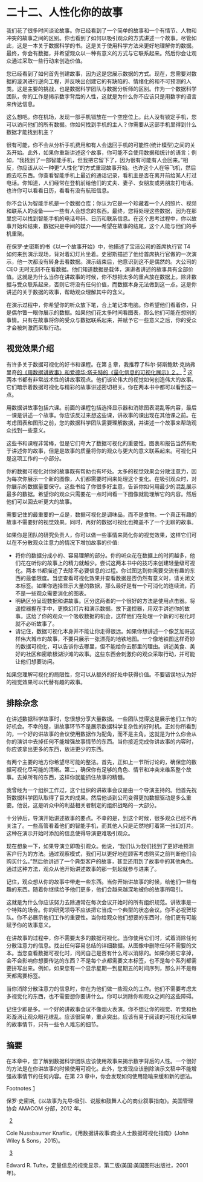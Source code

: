 # 二十二、人性化你的故事

我们花了很多时间谈论故事。你已经看到了一个简单的故事和一个有情节、人物和冲突的故事之间的区别。你也看到了如何以吸引观众的方式讲述一个故事。尽管如此，这是一本关于数据科学的书。这是关于使用科学方法来更好地理解你的数据。最终，你会有数据，并希望观众以一种有意义的方式与它联系起来。然后你会让观众通过采取一些行动来创造价值。

您已经看到了如何首先创建故事，因为这是您展示数据的方式。现在，您需要对数据的漩涡进行逆向工程，并反映出创建它的有缺陷的、情绪化的和不可预测的人类。这是主要的挑战，也是数据科学团队与数据分析师的区别。作为一个数据科学团队，你的工作是揭示数字背后的人性，这就是为什么你不应该只是用数字的语言来传达信息。

这么想吧。你在机场，发现一部手机错放在一个空座位上。此人没有锁定手机，您可以访问他们的所有数据。你如何找到手机的主人？你需要从这部手机里得到什么数据才能找到机主？

很有可能，你不会从分析手机费用和有人会退回手机的可能性(统计模型)之间的关系开始。此外，如果你重新讲述这个故事，你可能不会使用数据和统计的语言；例如，“我找到了一部智能手机，但我把它留下了，因为很有可能有人会回来。”相反，你应该从以一种更“人性化”的方式重现故事开始。也许这个人在等飞机，然后跑去吃东西。你查看智能手机上最近的通话记录，看机主是否在离开前给某人打过电话。你知道，人们经常在登机前给他们的丈夫、妻子、女朋友或男朋友打电话。也许你可以看看日历，看看有没有航班信息。

你不会认为智能手机是一个数据仓库；你认为它是一个珍藏着一个人的照片、视频和联系人的设备——一些有人会想念的东西。最终，您将处理这些数据，因为在那里您可以找到智能手机的电话号码、日历和联系信息。在这个思考过程中，你以故事开始和结束，数据只是中间的媒介——希望在故事的结尾，这个人能与他们的手机重聚。

在保罗·史密斯的书《以一个故事开始》中，他描述了宝洁公司的首席执行官 T4 如何来到演示现场，背对着幻灯片坐着。史密斯描述了他给首席执行官做的一次演示，他一次都没有转身去看数据。演示结束后，他意识到这不是偶然的。大公司的 CEO 无时无刻不在看数据。他们知道数据是载体，演讲者讲述的故事具有全部价值。这就是为什么当你在讲故事的时候，你不想把太多的重点放在数据上。除非数据与受众联系起来，否则它将没有任何价值，而数据本身无法做到这一点。这是你讲述的关于数据的故事，帮助观众理解其中的含义。

在演示过程中，你希望你的听众放下笔，合上笔记本电脑。你希望他们看着你，只是偶尔瞥一眼你展示的数据。如果他们花太多时间看图表，那么他们可能在想别的事情。只有在故事将你的受众与数据联系起来，并赋予它一些意义之后，你的受众才会被刺激而采取行动。

## 视觉效果介绍

有许多关于数据可视化的好书和课程。在第 [8](08.html) 章，我推荐了科尔·努斯鲍默·克纳弗里奇[的《用数据讲故事》和爱德华·塔夫特的《量化信息的可视化展示》2 。](#Fn2) [<sup>3</sup>](#Fn3) 这两本书都有非常战术性的讲故事观点。他们谈论伟大的视觉如何创造伟大的故事。它们暗示着数据可视化与精彩的故事讲述密切相关。你在两本书中都可以看到这一点。

用数据讲故事包括六课。前面的课程包括选择显示器和消除图表混乱等内容，最后一课是讲述一个故事。你应该反过来想这些课，讲故事的课出现在其他课之前。在考虑图表和图形之前，您的数据科学团队需要理解数据，并讲述一个故事来帮助观众找到一些意义。

这些书和课程非常棒，但是它们夸大了数据可视化的重要性。图表和报告当然有助于讲述你的故事，但是是故事的质量将你的观众与更大的意义联系起来。可视化只是这项工作的一小部分。

你的数据可视化对你的故事既有帮助也有坏处。太多的视觉效果会分散注意力，因为每次你展示一个新的图像，人们都需要时间来处理这个变化。在吸引观众时，对你展示的数据量要保守。这些书给了你很多好主意，告诉你如何用最少的混乱展示最多的数据。希望你的观众只需要花一点时间看一下图像就能理解它的内容。然后他们可以回去听更大的故事。

需要记住的最重要的一点是，数据可视化是调味品，而不是食物。一个真正有趣的故事不需要好的视觉效果。同时，再好的数据可视化也掩盖不了一个无聊的故事。

如果你是团队的研究负责人，你可以做一些事情来简化你的视觉效果，这样它们可以在不分散观众注意力的情况下增加故事的价值:

*   将你的数据分成小的、容易理解的部分。你的听众花在数据上的时间越多，他们花在听你的故事上的精力就越少。尝试这两本书中的技巧来创建轻量级可视化。两本书都描述了去除不必要信息的过程。你试图达到你需要交流有趣的东西的最低限度。当您查看可视化效果并查看数据是否仍然有意义时，请关闭文本标签。如果你选择显示大量的数据，那么最好是有一个可消化的连续流，而不是一些观众需要消化的图表。
*   明确区分呈现数据和讲故事。区分这两者的一个很好的方法是使用点击器。将遥控器握在手中，更换幻灯片和演示数据。放下遥控器，用双手讲述你的故事。这给了你的观众一个吸收数据的机会，这样他们在处理一个新的可视化时就不必听故事了。
*   请记住，数据可视化本身并不能让你走得很远。如果你想讲述一个像芝加哥这样伟大城市的故事，不要只展示一张漂亮的地铁地图。一个像地铁图这样奇妙的数据可视化，可以告诉你去哪里，但不能给你去那里的理由。讲述美食、美好的社区和密歇根湖沙滩的故事。这些东西会刺激你的观众采取行动，并可能让他们想要访问。

如果您理解可视化的局限性，您可以从额外的好处中获得价值。不要错误地认为好的视觉效果可以代替有趣的故事。

## 排除杂念

在讲述数据科学故事时，您很想分享大量数据。一些团队觉得这是展示他们工作的好机会。不幸的是，讲故事环节不是展示数据科学复杂性的好时机。正如你所看到的，一个好的讲故事的会议使用数据作为配角，而不是主角。这就是为什么你会从你的演讲中去掉任何不能增强故事情节的东西。当你接近完成你讲故事的内容时，你应该拿出更多的东西，放进更少的东西。

有两个主要的地方你希望尽可能的整洁。首先，正如上一节所讨论的，确保您的数据可视化尽可能的清晰。第二，确保你有足够的角色、情节和冲突来维系整个故事。去掉所有的东西，这样你就能抓住故事的精髓。

我曾经为一个组织工作过，这个组织的讲故事会议是由一个导演主持的。他首先祝贺数据科学团队取得了巨大的成果。然后他谈到公司变得更加数据驱动是多么重要。他说，这是听众中的利益相关者制定的组织战略的一大部分。

十分钟后，导演开始讲述故事的要点。不幸的是，到这个时候，很多观众已经不再关注了。一些高管看着他们的智能手机，而其他人只是茫然地盯着第一张幻灯片。这种在演示开始时添加的信息使得导演更难吸引观众。

现在想象一下，如果导演立即吸引观众。他说，“我们认为我们找到了更好地预测客户行为的方法。通过观察模式，我们可以更好地在顾客考虑购买之前判断他们会购买什么。”然后他讲述了一个典型客户的故事，甚至还用到了故事中的其他角色。通过这种方法，观众从他开始讲述故事的那一刻起就参与进来了。

记住，观众想从你的故事中带走一些东西。当你开始讲故事的时候，给他们一些有趣的东西。随着你继续给予他们更多，他们会越来越深地被你的故事所吸引。

这就是为什么你应该努力去除通常在每次会议开始时的所有组织规范。讲故事是一个特殊的场合。你的研究领导不应该把它当成一个典型的状态会议。你不必祝贺球队。你不必展示他们工作的重要性。当你给观众他们想要的东西时，他们更有可能赋予你的故事意义。

在讲故事的过程中，你不需要太多的数据可视化。当你使用它们时，试着消除任何分散注意力的信息。找出任何容易总结的详细数据。从图像中删除任何不需要的文本。当您查看数据可视化时，问问自己是否有什么可以消除的。如果你把它拿掉，会不会影响你想要传达的东西？不是每个点都需要文本标签，也不是每个系列都需要拼写出来。例如，如果您有一个显示星期一到星期五的时间序列，那么并不是每天都需要标签。

当你消除分散注意力的信息时，你在为他们做一些观众的工作。他们不需要考虑太多视觉化的东西，也不需要想你要讲什么。你可以消除你和观众之间的这些障碍。

记住少即是多。一个好的讲故事会议不像烟火表演。你不想让你的视觉、听觉和色彩漩涡让观众眼花缭乱。应该很简单，重点突出。应该有易于阅读的可视化和简单的故事情节，只有一些令人难忘的细节。

## 摘要

在本章中，您了解到数据科学团队应该使用故事来揭示数字背后的人性。一个很好的方法是在你讲故事的时候使用可视化。此外，您发现应该删除演示文稿中不能增强故事情节的任何内容。在第 23 章中，你会发现如何使用隐喻来缓和新的想法。

Footnotes [1](#Fn1_source)

保罗·史密斯,《以故事为先导:吸引、说服和鼓舞人心的商业叙事指南》。美国管理协会 AMACOM 分部，2012 年。

  [2](#Fn2_source)

Cole Nussbaumer Knaflic，《用数据讲故事:商业人士数据可视化指南》(John Wiley & Sons，2015)。

  [3](#Fn3_source)

Edward R. Tufte，定量信息的视觉显示，第二版(美国:美国图形出版社，2001 年)。